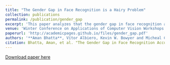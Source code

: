 ```yaml
---
title: "The Gender Gap in Face Recognition is a Hairy Problem"
collection: publications
permalink: /publication/gender_gap
excerpt: 'This paper analyzes that the gender gap in face recognition accuracy is mostly due varying dimensions of hairstyles that exists for men and is absent for female'
venue: 'Winter Conference on Applications of Computer Vision Workshops'
paperurl: 'http://academicpages.github.io/files/gender_gap.pdf'
authors: '**Aman Bhatta**, Vítor Albiero, Kevin W. Bowyer and Micheal C. King'
citation: Bhatta, Aman, et al. "The Gender Gap in Face Recognition Accuracy Is a Hairy Problem." arXiv preprint arXiv:2206.04867 (2022).'
---
```


[Download paper here]([http://academicpages.github.io/files/paper1.pdf](https://scholar.google.com/citations?view_op=view_citation&hl=en&user=XZkvOTEAAAAJ&sortby=pubdate&citation_for_view=XZkvOTEAAAAJ:mJbmKSuM8toC))

